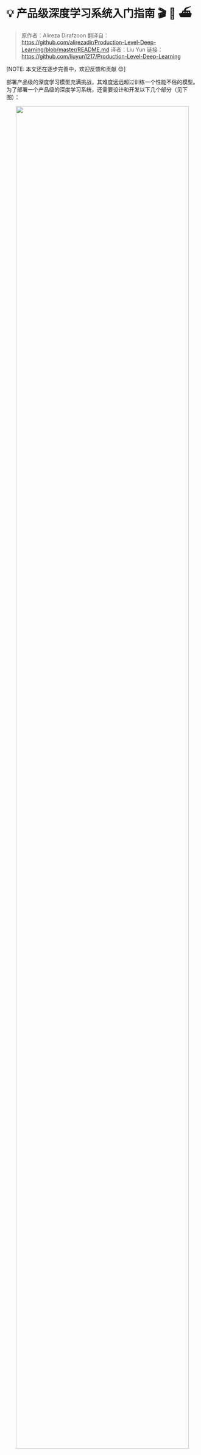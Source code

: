 # :bulb: 产品级深度学习系统入门指南 :clapper: :scroll:  :ferry:
> 原作者：Alireza Dirafzoon
> 翻译自：https://github.com/alirezadir/Production-Level-Deep-Learning/blob/master/README.md
> 译者：Liu Yun
> 链接：https://github.com/liuyun1217/Production-Level-Deep-Learning

[NOTE: 本文还在逐步完善中，欢迎反馈和贡献 :blush:]

部署产品级的深度学习模型充满挑战，其难度远远超过训练一个性能不俗的模型。为了部署一个产品级的深度学习系统，还需要设计和开发以下几个部分（见下图）：
<p align="center">
<img src="https://github.com/alirezadir/Production-Level-Deep-Learning/blob/master/images/components.png" title="" width="95%" height="95%">
</p>

本文可以作为一篇工程指南去构建一个产品级的深度学习系统，并且该系统可以部署在真实的生产环境中。
本文借鉴了如下文章：
 [Full Stack Deep Learning Bootcamp](https://fullstackdeeplearning.com) (by [Pieter Abbeel](https://people.eecs.berkeley.edu/~pabbeel/) at UC Berkeley, [Josh Tobin](http://josh-tobin.com/) at OpenAI, and [Sergey Karayev](https://sergeykarayev.com/) at Turnitin), [TFX workshop](https://conferences.oreilly.com/tensorflow/tf-ca/public/schedule/detail/79327) by [Robert Crowe](https://www.linkedin.com/in/robert-crowe/), and [Pipeline.ai](https://pipeline.ai/)'s [Advanced KubeFlow Meetup](https://www.meetup.com/Advanced-KubeFlow/) by [Chris Fregly](https://www.linkedin.com/in/cfregly/).

# Machine Learning Projects 机器学习项目

> [译者注]原作者在文中既使用了Mechine Learning(机器学习)，又使用了Deep Learning(深度学习，大部分工具可以两者都适用)

有趣的真相 :flushed: fact: **85%的AI项目会失败**. <sup>[1](#fsdl)</sup> 潜在的原因如下： 
- 技术上不可行，或者无法广泛应用 
- 没能转化为产品 
- 不清晰的成功标准或指标
- 糟糕的团队管理 
## 1. ML Projects lifecycle 机器学习项目的生命周期
<p align="center">
<img src="https://github.com/alirezadir/Production-Level-Deep-Learning/blob/master/images/lifecycle.png" title="" width="95%" height="95%"></p>

- 了解你所在领域的技术现状的重要性:
  - 可以知道什么是可能可以实现的 
  - 可以知道下一步尝试的方向 
## 2. Mental Model for ML project 机器学习项目的心智模型

  当对机器学习项目的重要性和紧急性排序时，需要考虑两个重要的因素：
  - 高收益:
    - 工作流中的复杂部分 
    - 快速进行”廉价预测“（小的数据量，标签，计算量情况下，得到小模型进行简单的预测，能给工作开个好头）
    - 将复杂的手动处理过程进行自动化很有用   
  - 低成本:
    - 成本主要由以下几部分决定: 
      - 获得有效的数据 
      - 高性能需求：成本随着精确度要求超线性增长
      - 问题的难度: 
        - 一些高难度的问题包括：非监督学习，增强学习，某些类别的监督学习
<p align="center">
<img src="https://github.com/alirezadir/Production-Level-Deep-Learning/blob/master/images/prioritize.png" title="" width="90%" height="90%">
</p>
  
# Full stack pipeline 全栈流水线

下图高度概括了产品级深度学习系统相关的各个不同的组成模块：  

<p align="center">
<img src="https://github.com/alirezadir/Production-Level-Deep-Learning/blob/master/images/infra_tooling.png" title="" width="100%" height="100%">
</p>
接下来，我们将会讲解每一个模块，以及从实践者出发推荐的适合该模块的工具集和框架。  

## 1. Data Management 数据管理 
### 1.1 Data Sources 数据来源 
* 监督深度学习需要大量的打标签数据 
* 对自己的数据打标签是很昂贵的！
* 下面是一些可供选择的数据来源： 
  * 开源数据（适合入门，但不适合进阶） 
  * 数据增强（对于机器视觉是必选，对于NLP可选）  
  * 合成数据（入门首选，尤其是NLP领域） 
### 1.2  Data Labeling 数据标记 
* 要求：独立的软件栈（标签平台），临时工，以及质量控制 
* 人工打标签:  
  * 众包：便宜，可扩展，可靠性较差，需要质量控制 
  * 招聘数据标记人员：质量较好，昂贵，扩展很慢  
  * 数据标记服务公司: 
    * [FigureEight](https://www.figure-eight.com/)   
* 标记平台:  
  * [Diffgram](https://diffgram.com/): 训练数据软件（机器视觉） 
  * [Prodigy](https://prodi.gy/): 基于主动学习active learning实现（由Spacy的开发者编写），针对文字和图片构成的标记注释工具 
  * [HIVE](https://thehive.ai/): 针对机器视觉的AI服务平台  
  * [Supervisely](https://supervise.ly/): 功能全面的机器视觉平台  
  * [Labelbox](https://labelbox.com/): 针对机器视觉   
  * [Scale](https://scale.com/) AI数据平台（针对机器学习和自然语言处理） 

### 1.3. Data Storage 数据存储 
* 可供选择的数据存储方案有： 
  * **对象存储**: 存储二进制数据（图片，声音文件，压缩的文本）
    * [Amazon S3](https://aws.amazon.com/s3/) 
    * [Ceph](https://ceph.io/) Object Store
  * **数据库**: 存储元数据（文件路径，标签，用户行为等）. 
    * [Postgres](https://www.postgresql.org/) Postgresql对于大多数应用来说是正确的选择，它有着一流的SQL语言支持，以及对非结构化JSON格式的最佳支持。   
  * **数据湖**: 用以聚合无法从数据库获得的特征（比如日志数据）
    * [Amazon Redshift](https://aws.amazon.com/redshift/)
  * **特征存储**: 存储，访问，以及分享机器学习的特征
 （特征提取的计算成本很高，并且几乎无法扩展，因此能够在不同模型和团队之间复用特征是提高效能的关键）。 
    * [FEAST](https://github.com/gojek/feast) (Google cloud, 开源)
    * [Michelangelo Palette](https://eng.uber.com/michelangelo/) (Uber)
* 建议: 在训练阶段，复制数据到本地文件系统或者**NFS**。 <sup>[1](#fsdl)</sup> 
### 1.4. Data Versioning 数据版本管理 
* 对于已部署的机器学习模型，“必须”有其对应的训练数据版本：
  **已部署的机器学习模型，由数据和代码共同组成**. <sup>[1](#fsdl)</sup>  没有数据版本的管理，就意味着没有模型版本的管理。
* 数据版本管理平台: 
  * [DVC](https://dvc.org/): 针对机器学习项目的开源版本管理系统 
  * [Pachyderm](https://www.pachyderm.com/): 针对数据的版本管理 
  * [Dolt](https://www.liquidata.co/): 针对SQL数据库的版本管理
    
### 1.5. Data Processing 数据处理工作流
* 对于模型的训练数据可能来自于不同的数据源，包括：存储在数据库的数据, 包括 *存储在数据库的数据*, *日志数据*, 和*其他分类模型的输出*.
* 在任务和任务之间有依赖，一个任务的开启需要另外一个任务的完结。比如，在一个新的日志数据上训练任务，必须在某个预处理流程之后进行。
* Makefiles用来完成此工作比较流缺乏伸缩性，在这个场景下，工作流管理工具十分重要。
* **工作流编排:**
  * [Luigi](https://github.com/spotify/luigi) by Spotify
  * [Airflow](https://airflow.apache.org/) 来自Airbnb，动态的，可扩展的，优雅的，具有伸缩性（最广泛应用的特性）的工作流管理工具。
      * DAG workflow 
      * 鲁棒的按条件执行：当失败时进行重试
      * pusher支持tensorflow serving镜像
      * 可以在单一的python文件中实现完整的工作流

<p align="center">
  <img src="https://github.com/alirezadir/Production-Level-Deep-Learning/blob/master/images/airflow_pipe.png" title="" width="65%" height="65%">
   </p>
   

## 2. Development, Training, and Evaluation 开发，训练，模型评估
### 2.1. Software engineering 软件工程
* 编程语言大赢家：Python
* 编辑器:
   * Vim
   * Emacs  
   * [VS Code](https://code.visualstudio.com/) (作者推荐): 内建 git staging 和diff, Lint code, 可通过ssh远程打开项目 
   * Notebooks: 项目开启阶段最完美的选择，但是很难扩展（令人高兴的是：Netflix的notebook体系是一个例外，它完全基于nteract实现 [nteract](https://nteract.io/) suites). 
      * [nteract](https://nteract.io/): 针对Jupyter的下一代基于React的UI
      * [Papermill](https://github.com/nteract/papermill): 基于[nteract](https://nteract.io/)库构建的，针对*调参*，*评估*和*分析*的"Jupyter"
      * [Commuter](https://github.com/nteract/commuter): 另外一个[nteract](https://nteract.io/)项目，可以提供只读展示（比如来自S3的文件）
   * [Streamlit](https://streamlit.io/): 基于applets的交互式数据科学工具
 * 电脑建议 <sup>[1](#fsdl)</sup>:
   * 针对*个人开发者*或者*创业公司*
     * 模型开发：一台4块图灵架构GPU的PC（目前图灵架构的GPU有RTX2080Ti(本文主要指这款),Tesla T4（企业数据中心使用，搭载在服务器）,Quodro RTX5/6/8000（多用于图形渲染工作站））
     * 训练/评估：使用同样的4卡GPU的PC, 当运行很多任务时，也可以使用共享计算资源或者使用云服务。
   * 对于*大公司:* 
     * 开发：为每位机器学习科学及购买一台4卡图灵架构的PC，或者给他们上V100的机器。
     * 训练/评估：使用云服务，有充分的资源供应和故障处理
 * 使用云服务：
   * GCP: 可以选择将任何实例运行在GPU上，并且有TPU资源
   * AWS:  
### 2.2. Resource Management 资源管理
  * 给程序分配任意的计算资源
  * 如果选择计算资源管理，有如下选项: 
    * 传统的集群任务调度策略 ( e.g. [Slurm](https://slurm.schedmd.com/) workload manager )
    * Docker + Kubernetes
    * Kubeflow 
    * [Polyaxon](https://polyaxon.com/) 
    
### 2.3. DL Frameworks 深度学习框架
  * 除非有着充分的理由，否则建议使用Tensorflow/Keras或者Pytorch. <sup>[1](#fsdl)</sup> 
  * 下图基于*“易开发性”*和*“产品表现”*两个维度，展示了不同的深度学习框架对比图。
  <p align="center">
  <img src="https://github.com/alirezadir/Production-Level-Deep-Learning/blob/master/images/frameworks.png" title="" width="95%" height="95%">
   </p>

  
### 2.4. Experiment management 实验管理
* 开发，训练，以及评估策略：
  * 以**简单**的方法快速开始 
    * 以小批量数据训练一个小的模型，如果有效果，扩展到更大的数据和模型，以及进行超参数调优。
  * 实验管理工具：
  * [Tensorboard](https://www.tensorflow.org/tensorboard)
      * 提供可视化以及机器学习实验相关的工具 
  * [Losswise](https://losswise.com/) (可以对机器学习进行监控)
  * [Comet](https://www.comet.ml/): 可以追踪代码，实验，以及机器学习项目的结果
  * [Weights & Biases](https://www.wandb.com/): 记录和可视化你与同事协同研究中的所有细节
  * [MLFlow Tracking](https://www.mlflow.org/docs/latest/tracking.html#tracking): 记录参数，代码版本，指标，输出文件，以及结果的可视化
    * 在python中用一行代码进行自动化的实验追踪
    * 实验之间的比对
    * 超参调优
    * 支持K8S
    
### 2.5. Hyperparameter Tuning 超参调优 
  * 策略 
    * 网格搜索
    * 随机搜索 
    * 贝叶斯优化
    * HyperBand (以及ASHA，Asynchronous Successive Halving Algorithm 异步减半算法)
  > Hyperband算法对 Jamieson & Talwlkar(2015)提出的SuccessiveHalving算法做了扩展。SuccessiveHalving算法：假设有nn组超参数组合，然后对这nn组超参数均匀地分配预算并进行验证评估，根据验证结果淘汰一半表现差的超参数组，然后重复迭代上述过程直到找到最终的一个最优超参数组合。
    * Population-based Training（兼顾并行调优和串行调优）

  * Platforms: 
  超参调优平台
    * [RayTune](http://tune.io/): RayTune是一个Python库，能够在任何规模下进行超参调优（主要专注深度学习和增强学习）。支持几乎任何机器学习框架，包括PyTorch, XGBoost, MXNet, 和Keras等.
    * [Katib](https://github.com/kubeflow/katib): 针对超参调优和神经网络架构搜索的K8S原生系统, 受这篇论文启发   [Google vizier](https://static.googleusercontent.com/media/ research.google.com/ja//pubs/archive/  bcb15507f4b52991a0783013df4222240e942381.pdf)，并且支持多种机器学习框架（比如Tensorflow, MXNet,和PyTorch）
    * [Hyperas](https://maxpumperla.com/hyperas/): 基于hyperopt的简单封装, 针对keras的，通过模板参数填写来定义超参范围，并进行调优。
    * [SIGOPT](https://sigopt.com/): 可扩展的，企业级的优化平台
    * [Sweeps](https://docs.wandb.com/library/sweeps) from [Weights & Biases] (https://www.wandb.com/): 参数不需要开发人员显式地指定，一开始只有大概的范围，然后通过机器学习模型来学习而确定。
    * [Keras Tuner](https://github.com/keras-team/keras-tuner): 针对keras的超参调优工具，适合于基于Tensorflow2.0的tf.keras

### 2.6. Distributed Training 分布式训练
  * 数据并行：当迭代时间很长时，使用这种方案（tensorflow和PyTorch都支持）
    * [Ray Distributed Training](https://ray.readthedocs.io/en/latest/distributed_training.html)
  * 模型并行：当模型不适合于单个GPU时，使用这个方案
  * 其他方案：
    * Horovod
    > [译者注]由于 TensorFlow 集群太不友好，业内也一直在尝试新的集群方案。
2017 年 Facebook 发布了《Accurate, large minibatch SGD: Training ImageNet in 1 hour 》验证了大数据并行的高效性，同年百度发表了《Bringing HPC techniques to deep learning 》，验证了全新的梯度同步和权值更新算法的可行性。受这两篇论文的启发，Uber 开发了 Horovod 集群方案。

## 3. Troubleshooting [TBD]排错[待完成]
## 4. Testing and Deployment 测试和部署
### 4.1. Testing and CI/CD 测试以及CI/CD
比起传统的软件，机器学习产品软件需要更多样的测试工具：
<p align="center">
  <img src="https://github.com/alirezadir/Production-Level-Deep-Learning/blob/master/images/testing.png" title="" width="75%" height="75%">
   </p>
   
* 单元测试和集成测试
   * 测试类型 
     * 训练系统测试：测试训练流水线
     * 验证测试：在验证数据集上测试预测系统
     * 功能测试：在不那么重要的场景里使用预测系统
* 持续集成：当有代码更新时就自动推送到仓库里并进行测试
 * 针对持续集成的SaaS服务
    * [Argo](https://argoproj.github.io/): 开源的K8S原生工作流引擎，用于编排并行的作业（包括工作流，时间，CI和CD）
    * [CircleCI](https://circleci.com/): 支持多种编程语言，自定义环境，灵活的资源分配，instacart, Lyft, 和StackShare在使用
    * [Travis CI](https://travis-ci.org/)
    * [Buildkite](https://buildkite.com/): 能够更快和更稳定地不熟，开源的代理能运行在几乎任何架构的服务器上，能自由地使用你自己的工具和服务。
    * Jenkins: 老牌的构建系统

### 4.2. Web Depolyment Web部署
  * 由**预测系统**和**服务系统**组成
      * 预测系统：程序输入数据，产生预测的结果
      * 服务系统（Web服务）：
        * 在一定规模下提供预测
        * 使用REST API提供预测服务
        * 调用预测系统进行实际的计算
  * 服务的类型：
      * 1. 部署在虚拟机上，通过增加节点扩容
      * 2. 以容器形式部署，通过编排扩容
          * 容器技术
              * Docker 
          * 容器编排
              * K8S（当前最流行）
              * MESOS 
              * Marathon 
      * 3. 部署代码为 "serverless function"
      * 4. 通过**模型服务**方案来实现
  * 模型服务：
      * 特质针对机器学习模型的web服务部署
      * 批量请求通过GPU来做计算
      * 框架：
         * Tensorflow serving 
         * MXNet Model server 
         * Clipper (Berkeley)
         * SaaS solutions
         SaaS的解决方案
            * [Seldon](https://www.seldon.io/): 可以基于K8S对任何框架提供“模型服务”和扩容
            * [Algorithmia](https://algorithmia.com/)
   * 计算资源选择：CPU还是GPU?
      * CPU推理：
         * 如果满足要求，最好使用CPU进行推理
         * 通过增加服务器，或者微服务模式来进行扩容
      * GPU推理
         * TF serving or Clipper 
         * 在批量进行推理的场景中很有用
  * (Bonus) 部署Jupyter Notebooks：
      * [Kubeflow Fairing](https://github.com/kubeflow/fairing) 一个混合部署的工具包，可以让你部署你的*Jupyter Notebooks*代码
    
### 4.5 Service Mesh and Traffic Routing 服务网格和流量路由
* 从单机程序过渡到分布式微服务架构具有较大的挑战 
* A **Service mesh** （由微服务和网格组成）减少了此类部署的复杂性，并降低了团队的工作量。
  * [Istio](https://istio.io/): 一种服务网格，通过负载均衡，服务间认证，监控来创建服务的网络，业务本身的代码只需要做很少的改动，或者不需要改动。
### 4.6. Monitoring 监控：
* 监控的目的：
   * 停机，错误，漂移时发出告警
   * 捕获服务以及数据回归
* 可选择云供应商方案
* [Kiali](https://kiali.io/): 能够可视化管理Istio，能够回答以下问题：微服务之间如何连接，它们性能如何？
#### Are we done?
<p align="center">
   <img src="https://github.com/alirezadir/Production-Level-Deep-Learning/blob/master/images/post-deploy.png" title="" width="65%" height="65%">
</p>

### 4.7. Deploying on Embedded and Mobile Devices 部署在嵌入式和移动设备上 
* 主要的挑战：内存占用和算力限制
* 解决方案: 
   * 模型量化
   > [译者注]Quantization模型量化即以较低的推理精度损失将连续取值（或者大量可能的离散取值）的浮点型模型权重或流经模型的张量数据定点近似（通常为int8）为有限多个（或较少的）离散值的过程，它是以更少位数的数据类型用于近似表示32位有限范围浮点型数据的过程，而模型的输入输出依然是浮点型，从而达到减少模型尺寸大小、减少模型内存消耗及加快模型推理速度等目标。
   * 减少模型的尺寸
      * MobileNets 
   * 知识蒸馏
   > [译者注]Knowledge Distillation知识蒸馏（KD）是想将复杂模型（teacher）中的dark knowledge迁移到简单模型（student）中去，一般来说，teacher具有强大的能力和表现，而student则更为紧凑。通过知识蒸馏，希望student能尽可能逼近亦或是超过teacher，从而用更少的复杂度来获得类似的预测效果。Hinton在Distilling the Knowledge in a Neural Network中首次提出了知识蒸馏的概念，通过引入teacher的软目标（soft targets）以诱导学生网络的训练。
   ···
      * DistillBERT (for NLP)
* 针对嵌入式和移动设备的框架：
   * Tensorflow Lite
   * PyTorch Mobile
   * Core ML 
   * ML Kit 
   * FRITZ 
   * OpenVINO
* 模型转换：
   * Open Neural Network Exchange (ONNX): 针对深度学习模型的开源格式化技术
### 4.8. All-in-one solutions 一站式解决方案
   * Tensorflow Extended (TFX)
   * Michelangelo (Uber)
   * Google Cloud AI Platform 
   * Amazon SageMaker 
   * Neptune 
   * FLOYD 
   * Paperspace 
   * Determined AI 
   * Domino data lab 
<p align="center">
   <img src="https://github.com/alirezadir/Production-Level-Deep-Learning/blob/master/images/infra-cmp.png" title="" width="100%" height="100%">
</p>

# Tensorflow Extended (TFX) [TBD][待补充]
> [译者注]tfx是构建在tf基础之上的一个包含了机器学习整个生命周期的完整系统，这个系统不只包含了tf所提供的模型训练等机器学习相关功能，还提供了如数据校验和验证、模型热启动、线上服务、模型发布等重要功能
<p align="center">
<img src="https://github.com/alirezadir/Production-Level-Deep-Learning/blob/master/images/tfx_config.png" title="" width="95%" height="95%">
</p>

# Airflow and KubeFlow ML Pipelines [TBD][待补充]
<p align="center">
    <img src="https://github.com/alirezadir/Production-Level-Deep-Learning/blob/master/images/kubeflow_pipe.png" title="" width="45%" height="45%">
</p>


## Other useful links 其他有用的链接：
* [Lessons learned from building practical deep learning systems](https://www.slideshare.net/xamat/lessons-learned-from-building-practical-deep-learning-systems)
* [Machine Learning: The High Interest Credit Card of Technical Debt](https://ai.google/research/pubs/pub43146)
 
## [Contributing](https://github.com/alirezadir/Production-Level-Deep-Learning/blob/master/CONTRIBUTING.md)

## References: 

<a name="fsdl">[1]</a>: [Full Stack Deep Learning Bootcamp](https://fullstackdeeplearning.com/), Nov 2019. 

<a name="pipe">[2]</a>: [Advanced KubeFlow Workshop](https://www.meetup.com/Advanced-KubeFlow/) by [Pipeline.ai](https://pipeline.ai/), 2019. 

<a name="pipe">[3]</a>: [TFX: Real World Machine Learning in Production](https://cdn.oreillystatic.com/en/assets/1/event/298/TFX_%20Production%20ML%20pipelines%20with%20TensorFlow%20Presentation.pdf)

   
    
